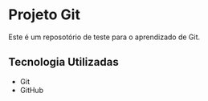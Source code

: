# Projeto Git
Este é um reposotório de teste para o aprendizado de Git.

## Tecnologia Utilizadas
- Git
- GitHub

